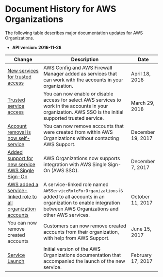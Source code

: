 # Document History for AWS Organizations<a name="document-history"></a>

The following table describes major documentation updates for AWS Organizations\.
+ **API version: 2016\-11\-28**

| Change | Description | Date | 
| --- |--- |--- |
| [New services for trusted access](http://docs.aws.amazon.com/organizations/latest/userguide/orgs_integrate_services.html#services-that-can-integrate) | AWS Config and AWS Firewall Manager added as services that can work with the accounts in your organization\. | April 18, 2018 | 
| [Trusted service access](http://docs.aws.amazon.com/organizations/latest/userguide/orgs_integrate_services.html) | You can now enable or disable access for select AWS services to work in the accounts in your organization\. AWS SSO is the initial supported trusted service\. | March 29, 2018 | 
| [Account removal is now self\-service](http://docs.aws.amazon.com/organizations/latest/userguide/orgs_manage_accounts_remove.html#orgs_manage_accounts_remove-from-master) | You can now remove accounts that were created from within AWS Organizations without contacting AWS Support\. | December 19, 2017 | 
| [Added support for new service AWS Single Sign\-On](http://docs.aws.amazon.com/singlesignon/latest/userguide/) | AWS Organizations now supports integration with AWS Single Sign\-On \(AWS SSO\)\. | December 7, 2017 | 
| [AWS added a service\-linked role to all organization accounts](http://docs.aws.amazon.com/organizations/latest/userguide/orgs_integrate_services.html#orgs_integrate_services-using_slrs) | A service\-linked role named `AWSServiceRoleForOrganizations` is added to all accounts in an organization to enable integration between AWS Organizations and other AWS services\. | October 11, 2017 | 
| You can now remove created accounts | Customers can now remove created accounts from their organization, with help from AWS Support\. | June 15, 2017 | 
| [Service Launch](http://docs.aws.amazon.com/organizations/latest/userguide/) | Initial version of the AWS Organizations documentation that accompanied the launch of the new service\. | February 17, 2017 | 